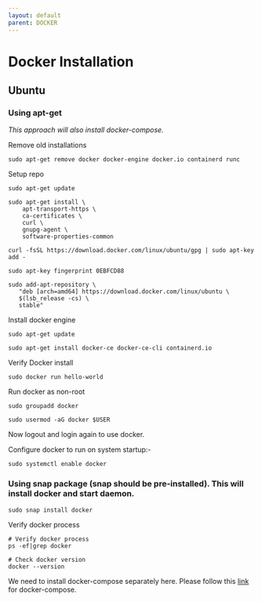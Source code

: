 ```yaml
---
layout: default
parent: DOCKER
---
```

# Docker Installation

## Ubuntu

### Using apt-get

*This approach will also install docker-compose.*

Remove old installations

```shell
sudo apt-get remove docker docker-engine docker.io containerd runc
```

Setup repo

```shell
sudo apt-get update

sudo apt-get install \
    apt-transport-https \
    ca-certificates \
    curl \
    gnupg-agent \
    software-properties-common

curl -fsSL https://download.docker.com/linux/ubuntu/gpg | sudo apt-key add -

sudo apt-key fingerprint 0EBFCD88

sudo add-apt-repository \
   "deb [arch=amd64] https://download.docker.com/linux/ubuntu \
   $(lsb_release -cs) \
   stable"
```

Install docker engine

```shell
sudo apt-get update

sudo apt-get install docker-ce docker-ce-cli containerd.io
```

Verify Docker install

```shell
sudo docker run hello-world
```

Run docker as non-root

```shell
sudo groupadd docker

sudo usermod -aG docker $USER
```

Now logout and login again to use docker.

Configure docker to run on system startup:-

```shell
sudo systemctl enable docker
```

### Using snap package (snap should be pre-installed). This will install docker and start daemon.

```shell
sudo snap install docker
```

Verify docker process

```shell
# Verify docker process
ps -ef|grep docker

# Check docker version
docker --version
```

We need to install docker-compose separately here. Please follow this [link](./docker-compose) for docker-compose.
